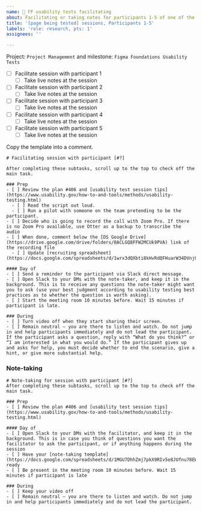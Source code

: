 ```yaml
---
name: 🧪 FF usability tests facilitating
about: Facilitating or taking notes for participants 1-5 of one of the FF pages. --------
title: '[page being tested] sessions, Participants 1-5'
labels: 'role: research, pts: 1'
assignees: ''

---
```

Project: `Project Management` and milestone: `Figma Foundations Usability Tests`
- [ ] Facilitate session with participant 1 
  - [ ] Take live notes at the session
- [ ] Facilitate session with participant 2
  - [ ] Take live notes at the session
- [ ] Facilitate session with participant 3 
  - [ ] Take live notes at the session
- [ ] Facilitate session with participant 4 
  - [ ] Take live notes at the session
- [ ] Facilitate session with participant 5 
  - [ ] Take live notes at the session

Copy the template into a comment.

```
# Facilitating session with participant [#?]

After completing these subtasks, scroll up to the top to check off the main task.

### Prep
- [ ] Review the plan #406 and [usability test session tips](https://www.usability.gov/how-to-and-tools/methods/usability-testing.html)
  - [ ] Read the script out loud. 
  - [ ] Run a pilot with someone on the team pretending to be the participant.
- [ ] Decide who is going to record the call with Zoom Pro. If there is no Zoom Pro available, use Otter as a backup to transcribe the audio
- [ ] When done, comment below the [DS Google Drive](https://drive.google.com/drive/folders/0ACLGQ8FFW2MCUk9PVA) link of the recording file
  - [ ] Update [recruiting spreadsheet](https://docs.google.com/spreadsheets/d/1wrx3dQXbti8kHvRdQFHuarW34DVnj0LNBs5nr3HDfBg)

#### Day of
- [ ] Send a reminder to the participant via Slack direct message.
- [ ] Open Slack to your DMs with the note-taker, and keep it in the background. This is to receive any questions the note-taker might want you to ask (use your best judgment according to usability testing best practices as to whether the question is worth asking).
- [ ] Start the meeting room 10 minutes before. Wait 15 minutes if participant is late.

### During
- [ ] Turn video off when they start sharing their screen.
- [ ] Remain neutral – you are there to listen and watch. Do not jump in and help participants immediately and do not lead the participant. If the participant asks a question, reply with “What do you think?” or “I am interested in what you would do.” If the participant gives up and asks for help, you must decide whether to end the scenario, give a hint, or give more substantial help.
```
### Note-taking
```
# Note-taking for session with participant [#?]
After completing these subtasks, scroll up to the top to check off the main task.

### Prep
- [ ] Review the plan #406 and [usability test session tips](https://www.usability.gov/how-to-and-tools/methods/usability-testing.html)

#### Day of
- [ ] Open Slack to your DMs with the facilitator, and keep it in the background. This is in case you think of questions you want the facilitator to ask the participant, or if anything happens during the session
- [ ] Have your [note-taking template](https://docs.google.com/spreadsheets/d/1MGU7DhhZmj7pkX9RIv5e8JUfnu78EWPU) ready
- [ ] Be present in the meeting room 10 minutes before. Wait 15 minutes if participant is late

### During
- [ ] Keep your video off
- [ ] Remain neutral – you are there to listen and watch. Do not jump in and help participants immediately and do not lead the participant.
```

